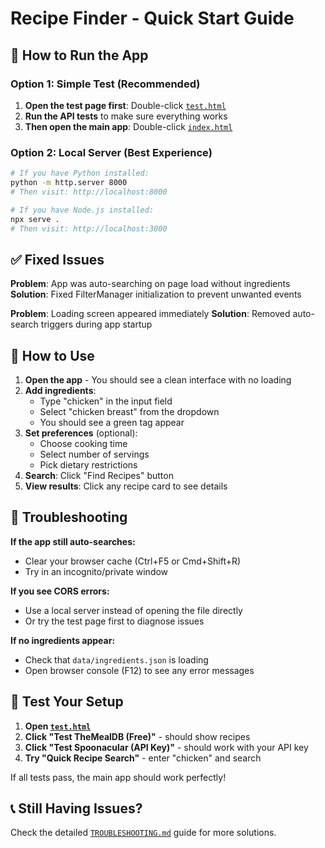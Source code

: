 # Recipe Finder - Quick Start Guide

## 🚀 How to Run the App

### Option 1: Simple Test (Recommended)
1. **Open the test page first**: Double-click [`test.html`](test.html)
2. **Run the API tests** to make sure everything works
3. **Then open the main app**: Double-click [`index.html`](index.html)

### Option 2: Local Server (Best Experience)
```bash
# If you have Python installed:
python -m http.server 8000
# Then visit: http://localhost:8000

# If you have Node.js installed:
npx serve .
# Then visit: http://localhost:3000
```

## ✅ Fixed Issues

**Problem**: App was auto-searching on page load without ingredients
**Solution**: Fixed FilterManager initialization to prevent unwanted events

**Problem**: Loading screen appeared immediately 
**Solution**: Removed auto-search triggers during app startup

## 🎯 How to Use

1. **Open the app** - You should see a clean interface with no loading
2. **Add ingredients**:
   - Type "chicken" in the input field
   - Select "chicken breast" from the dropdown
   - You should see a green tag appear
3. **Set preferences** (optional):
   - Choose cooking time
   - Select number of servings
   - Pick dietary restrictions
4. **Search**: Click "Find Recipes" button
5. **View results**: Click any recipe card to see details

## 🔧 Troubleshooting

**If the app still auto-searches:**
- Clear your browser cache (Ctrl+F5 or Cmd+Shift+R)
- Try in an incognito/private window

**If you see CORS errors:**
- Use a local server instead of opening the file directly
- Or try the test page first to diagnose issues

**If no ingredients appear:**
- Check that `data/ingredients.json` is loading
- Open browser console (F12) to see any error messages

## 🧪 Test Your Setup

1. **Open [`test.html`](test.html)**
2. **Click "Test TheMealDB (Free)"** - should show recipes
3. **Click "Test Spoonacular (API Key)"** - should work with your API key
4. **Try "Quick Recipe Search"** - enter "chicken" and search

If all tests pass, the main app should work perfectly!

## 📞 Still Having Issues?

Check the detailed [`TROUBLESHOOTING.md`](TROUBLESHOOTING.md) guide for more solutions.